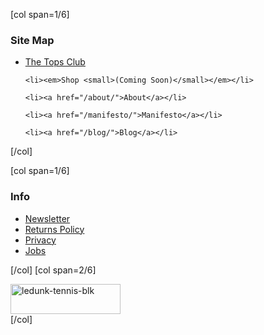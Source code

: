 [col span=1/6]
<div class="text_widget">
<h3 class="widget-title">Site Map</h3>

<ul>
	<li><a href="/shop/the-tops-club/">The Tops Club</a></li>

	<li><em>Shop <small>(Coming Soon)</small></em></li>

	<li><a href="/about/">About</a></li>

	<li><a href="/manifesto/">Manifesto</a></li>

	<li><a href="/blog/">Blog</a></li>

</ul>

</div>

[/col]

[col span=1/6]
<div class="text_widget">
<h3 class="widget-title">Info</h3>

<ul>
	<li><a href="/sign-up/">Newsletter</a></li>
	<li><a href="/returns/">Returns Policy</a></li>
	<li><a href="/privacy/">Privacy</a></li>
	<li><a href="/jobs/">Jobs</a></li>
</ul>

</div>

[/col]
[col span=2/6]

<div class="compactlogo">
<a href="/" class="blklogo"><img src="http://dunk.site/wp-content/uploads/2014/01/ledunk-tennis-blk.png" alt="ledunk-tennis-blk" width="176" height="48" class="alignright size-full wp-image-1282" /></a>
</div>
[/col]
